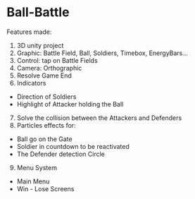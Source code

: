 # Ball-Battle

Features made:
1. 3D unity project
2. Graphic: Battle Field, Ball, Soldiers, Timebox, EnergyBars...
3. Control: tap on Battle Fields
4. Camera: Orthographic
5. Resolve Game End
6. Indicators
 - Direction of Soldiers
 - Highlight of Attacker holding the Ball
7. Solve the collision between the Attackers and Defenders
8. Particles effects for:
 - Ball go on the Gate
 - Soldier in countdown to be reactivated
 - The Defender detection Circle
9. Menu System
 - Main Menu
 - Win - Lose Screens